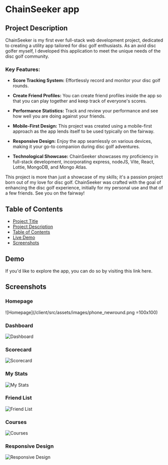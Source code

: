 # ChainSeeker app

## Project Description

ChainSeeker is my first ever full-stack web development project, dedicated to creating a utility app tailored for disc golf enthusiasts. As an avid disc golfer myself, I developed this application to meet the unique needs of the disc golf community.

### Key Features:

- **Score Tracking System:** Effortlessly record and monitor your disc golf rounds.

- **Create Friend Profiles:** You can create friend profiles inside the app so that you can play together and keep track of everyone's scores.

- **Performance Statistics:** Track and review your performance and see how well you are doing against your friends.

- **Mobile-First Design:** This project was created using a mobile-first approach as the app lends itself to be used typically on the fairway.

- **Responsive Design:** Enjoy the app seamlessly on various devices, making it your go-to companion during disc golf adventures.

- **Technological Showcase:** ChainSeeker showcases my proficiency in full-stack development, incorporating express, nodeJS, Vite, React, Lottie, MongoDB, and Mongo Atlas.

This project is more than just a showcase of my skills; it's a passion project born out of my love for disc golf. ChainSeeker was crafted with the goal of enhancing the disc golf experience, initially for my personal use and that of a few friends. See you on the fairway!

## Table of Contents

- [Project Title](#chainseeker-app)
- [Project Description](#project-description)
- [Table of Contents](#table-of-contents)
- [Live Demo](#demo)
- [Screenshots](#screenshots)

## Demo

If you'd like to explore the app, you can do so by visiting this link here.

## Screenshots

### Homepage

![Homepage](/client/src/assets/images/phone_newround.png =100x100)

### Dashboard

![Dashboard](/client/src/assets/images/phone_dashboard.png)

### Scorecard

![Scorecard](/client/src/assets/images/phone_scorecard.png)

### My Stats

![My Stats](/client/src/assets/images/phone_my_stats.png)

### Friend List

![Friend List](/client/src/assets/images/phone_friends.png)

### Courses

![Courses](/client/src/assets/images/phone_newround.png)

### Responsive Design

![Responsive Design](/client/src/assets/images/phone_friend_stats.png)
